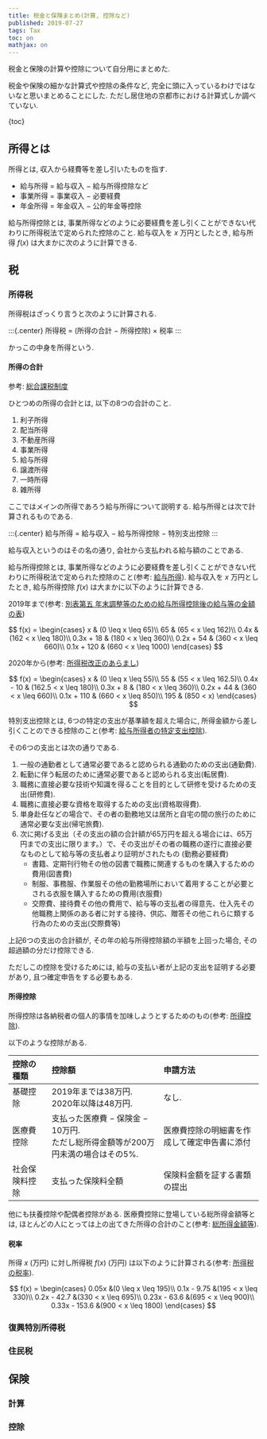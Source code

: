 ```yaml
---
title: 税金と保険まとめ(計算, 控除など)
published: 2019-07-27
tags: Tax
toc: on
mathjax: on
---
```


税金と保険の計算や控除について自分用にまとめた.

<!--more-->

税金や保険の細かな計算式や控除の条件など, 完全に頭に入っているわけではないなと思いまとめることにした. ただし居住地の京都市における計算式しか調べていない.

{toc}

## 所得とは
所得とは, 収入から経費等を差し引いたものを指す.

- 給与所得 $=$ 給与収入 $-$ 給与所得控除など
- 事業所得 $=$ 事業収入 $-$ 必要経費
- 年金所得 $=$ 年金収入 $-$ 公的年金等控除

給与所得控除とは, 事業所得などのように必要経費を差し引くことができない代わりに所得税法で定められた控除のこと. 給与収入を $x$ 万円としたとき, 給与所得 $f(x)$ は大まかに次のように計算できる.


## 税

### 所得税

所得税はざっくり言うと次のように計算される.

:::{.center}
所得税 $=$ $($所得の合計 $-$ 所得控除$)$ $\times$ 税率
:::

かっこの中身を所得という.

#### 所得の合計

参考: [総合課税制度](https://www.nta.go.jp/taxes/shiraberu/taxanswer/shotoku/2220.htm)

ひとつめの所得の合計とは, 以下の8つの合計のこと.

1. 利子所得
1. 配当所得
1. 不動産所得
1. 事業所得
1. 給与所得
1. 譲渡所得
1. 一時所得
1. 雑所得

ここではメインの所得であろう給与所得について説明する. 給与所得とは次で計算されるものである.

:::{.center}
給与所得 $=$ 給与収入 $-$ 給与所得控除 $-$ 特別支出控除
:::

給与収入というのはその名の通り, 会社から支払われる給与額のことである.

給与所得控除とは, 事業所得などのように必要経費を差し引くことができない代わりに所得税法で定められた控除のこと(参考: [給与所得](https://www.nta.go.jp/taxes/shiraberu/taxanswer/shotoku/1400.htm)). 給与収入を $x$ 万円としたとき, 給与所得控除 $f(x)$ は大まかに以下のように計算できる.

2019年まで(参考: [別表第五 年末調整等のための給与所得控除後の給与等の金額の表](https://elaws.e-gov.go.jp/search/elawsSearch/elaws_search/lsg0500/detail?lawId=340AC0000000033#5721))

$$
f(x) =
\begin{cases}
x          & (0 \leq x \leq 65)\\
65         & (65 < x \leq 162)\\
0.4x       & (162 < x \leq 180)\\
0.3x + 18  & (180 < x \leq 360)\\
0.2x + 54  & (360 < x \leq 660)\\
0.1x + 120 & (660 < x \leq 1000)
\end{cases}
$$

2020年から(参考: [所得税改正のあらまし](https://www.nta.go.jp/publication/pamph/shotoku/h30kaisei.pdf))

$$
f(x) =
\begin{cases}
x          & (0 \leq x \leq 55)\\
55         & (55 < x \leq 162.5)\\
0.4x - 10  & (162.5 < x \leq 180)\\
0.3x + 8   & (180 < x \leq 360)\\
0.2x + 44  & (360 < x \leq 660)\\
0.1x + 110 & (660 < x \leq 850)\\
195        & (850 < x)
\end{cases}
$$

特別支出控除とは, 6つの特定の支出が基準額を超えた場合に, 所得金額から差し引くことのできる控除のこと(参考: [給与所得者の特定支出控除](https://www.nta.go.jp/taxes/shiraberu/taxanswer/shotoku/1415.htm)).

その6つの支出とは次の通りである.

1. 一般の通勤者として通常必要であると認められる通勤のための支出(通勤費).
1. 転勤に伴う転居のために通常必要であると認められる支出(転居費).
1. 職務に直接必要な技術や知識を得ることを目的として研修を受けるための支出(研修費).
1. 職務に直接必要な資格を取得するための支出(資格取得費).
1. 単身赴任などの場合で、その者の勤務地又は居所と自宅の間の旅行のために通常必要な支出(帰宅旅費).
1. 次に掲げる支出（その支出の額の合計額が65万円を超える場合には、65万円までの支出に限ります。）で、その支出がその者の職務の遂行に直接必要なものとして給与等の支払者より証明がされたもの (勤務必要経費)
    - 書籍、定期刊行物その他の図書で職務に関連するものを購入するための費用(図書費)
    - 制服、事務服、作業服その他の勤務場所において着用することが必要とされる衣服を購入するための費用(衣服費)
    - 交際費、接待費その他の費用で、給与等の支払者の得意先、仕入先その他職務上関係のある者に対する接待、供応、贈答その他これらに類する行為のための支出(交際費等)

上記6つの支出の合計額が, その年の給与所得控除額の半額を上回った場合, その超過額の分だけ控除できる.

ただしこの控除を受けるためには, 給与の支払い者が上記の支出を証明する必要があり, 且つ確定申告をする必要もある.

#### 所得控除

所得控除は各納税者の個人的事情を加味しようとするためのもの(参考: [所得控除](http://www.nta.go.jp/taxes/shiraberu/taxanswer/shotoku/1100.htm)).

以下のような控除がある.

控除の種類    |控除額    |申請方法
:-----------|:--------|:------------
基礎控除      |2019年までは38万円.<br>2020年以降は48万円. |なし.
医療費控除    |支払った医療費 $-$ 保険金 $-$ 10万円.<br>ただし総所得金額等が200万円未満の場合はその5%.|医療費控除の明細書を作成して確定申告書に添付
社会保険料控除 |支払った保険料全額 |保険料金額を証する書類の提出

他にも扶養控除や配偶者控除がある. 医療費控除に登場している総所得金額等とは, ほとんどの人にとっては上の出てきた所得の合計のこと(参考: [総所得金額等](https://www.nta.go.jp/taxes/shiraberu/shinkoku/tebiki2017/a/03/order3/yogo/3-3_y01.htm)).

#### 税率

所得 $x$ (万円) に対し所得税 $f(x)$ (万円) は以下のように計算される(参考: [所得税の税率](http://www.nta.go.jp/taxes/shiraberu/taxanswer/shotoku/2260.htm)).

$$
f(x) =
\begin{cases}
0.05x         &(0 \leq x \leq 195)\\
0.1x - 9.75   &(195 < x \leq 330)\\
0.2x - 42.7   &(330 < x \leq 695)\\
0.23x - 63.6  &(695 < x \leq 900)\\
0.33x - 153.6 &(900 < x \leq 1800)
\end{cases}
$$


### 復興特別所得税

### 住民税

## 保険
### 計算
### 控除


